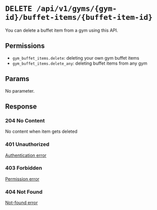# `DELETE /api/v1/gyms/{gym-id}/buffet-items/{buffet-item-id}`
You can delete a buffet item from a gym using this API.


## Permissions

- `gym_buffet_items.delete`: deleting your own gym buffet items
- `gym_buffet_items.delete_any`: deleting buffet items from any gym

## Params

No parameter.

## Response

### 204 No Content
No content when item gets deleted

### 401 Unauthorized
[Authentication error](../../authentication-errors.md)

### 403 Forbidden
[Permission error](../../permission-errors.md)

### 404 Not Found
[Not-found error](../../not-found-errors.md)

